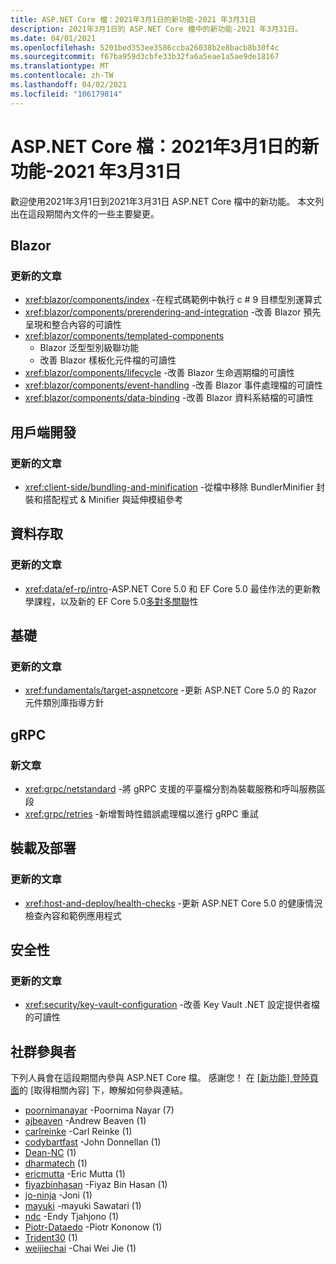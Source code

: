 ```yaml
---
title: ASP.NET Core 檔：2021年3月1日的新功能-2021 年3月31日
description: 2021年3月1日的 ASP.NET Core 檔中的新功能-2021 年3月31日。
ms.date: 04/01/2021
ms.openlocfilehash: 5201bed353ee3586ccba26038b2e8bacb8b30f4c
ms.sourcegitcommit: f67ba959d3cbfe33b32fa6a5eae1a5ae9de18167
ms.translationtype: MT
ms.contentlocale: zh-TW
ms.lasthandoff: 04/02/2021
ms.locfileid: "106179814"
---
```

# <a name="aspnet-core-docs-whats-new-for-march-1-2021---march-31-2021"></a>ASP.NET Core 檔：2021年3月1日的新功能-2021 年3月31日

歡迎使用2021年3月1日到2021年3月31日 ASP.NET Core 檔中的新功能。 本文列出在這段期間內文件的一些主要變更。

## <a name="blazor"></a>Blazor

### <a name="updated-articles"></a>更新的文章

- <xref:blazor/components/index> -在程式碼範例中執行 c # 9 目標型別運算式
- <xref:blazor/components/prerendering-and-integration> -改善 Blazor 預先呈現和整合內容的可讀性
- <xref:blazor/components/templated-components>
  - Blazor 泛型型別級聯功能
  - 改善 Blazor 樣板化元件檔的可讀性
- <xref:blazor/components/lifecycle> -改善 Blazor 生命週期檔的可讀性
- <xref:blazor/components/event-handling> -改善 Blazor 事件處理檔的可讀性
- <xref:blazor/components/data-binding> -改善 Blazor 資料系結檔的可讀性

## <a name="client-side-development"></a>用戶端開發

### <a name="updated-articles"></a>更新的文章

- <xref:client-side/bundling-and-minification> -從檔中移除 BundlerMinifier 封裝和搭配程式 & Minifier 與延伸模組參考

## <a name="data-access"></a>資料存取

### <a name="updated-articles"></a>更新的文章

- <xref:data/ef-rp/intro>-ASP.NET Core 5.0 和 EF Core 5.0 最佳作法的更新教學課程，以及新的 EF Core 5.0[多對多關聯](/ef/core/modeling/relationships#many-to-many)性

## <a name="fundamentals"></a>基礎

### <a name="updated-articles"></a>更新的文章

- <xref:fundamentals/target-aspnetcore> -更新 ASP.NET Core 5.0 的 Razor 元件類別庫指導方針

## <a name="grpc"></a>gRPC

### <a name="new-articles"></a>新文章

- <xref:grpc/netstandard> -將 gRPC 支援的平臺檔分割為裝載服務和呼叫服務區段
- <xref:grpc/retries> -新增暫時性錯誤處理檔以進行 gRPC 重試

## <a name="hosting-and-deployment"></a>裝載及部署

### <a name="updated-articles"></a>更新的文章

- <xref:host-and-deploy/health-checks> -更新 ASP.NET Core 5.0 的健康情況檢查內容和範例應用程式

## <a name="security"></a>安全性

### <a name="updated-articles"></a>更新的文章

- <xref:security/key-vault-configuration> -改善 Key Vault .NET 設定提供者檔的可讀性

## <a name="community-contributors"></a>社群參與者

下列人員會在這段期間內參與 ASP.NET Core 檔。 感謝您！ 在 [ [新功能] 登陸頁面](index.yml)的 [取得相關內容] 下，瞭解如何參與連結。

- [poornimanayar](https://github.com/poornimanayar) -Poornima Nayar (7) 
- [ajbeaven](https://github.com/ajbeaven) -Andrew Beaven (1) 
- [carlreinke](https://github.com/carlreinke) -Carl Reinke (1) 
- [codybartfast](https://github.com/codybartfast) -John Donnellan (1) 
- [Dean-NC](https://github.com/Dean-NC) (1) 
- [dharmatech](https://github.com/dharmatech) (1) 
- [ericmutta](https://github.com/ericmutta) -Eric Mutta (1) 
- [fiyazbinhasan](https://github.com/fiyazbinhasan) -Fiyaz Bin Hasan (1) 
- [jo-ninja](https://github.com/jo-ninja) -Joni (1) 
- [mayuki](https://github.com/mayuki) -mayuki Sawatari (1) 
- [ndc](https://github.com/ndc) -Endy Tjahjono (1) 
- [Piotr-Dataedo](https://github.com/Piotr-Dataedo) -Piotr Kononow (1) 
- [Trident30](https://github.com/Trident30) (1) 
- [weijiechai](https://github.com/weijiechai) -Chai Wei Jie (1) 
